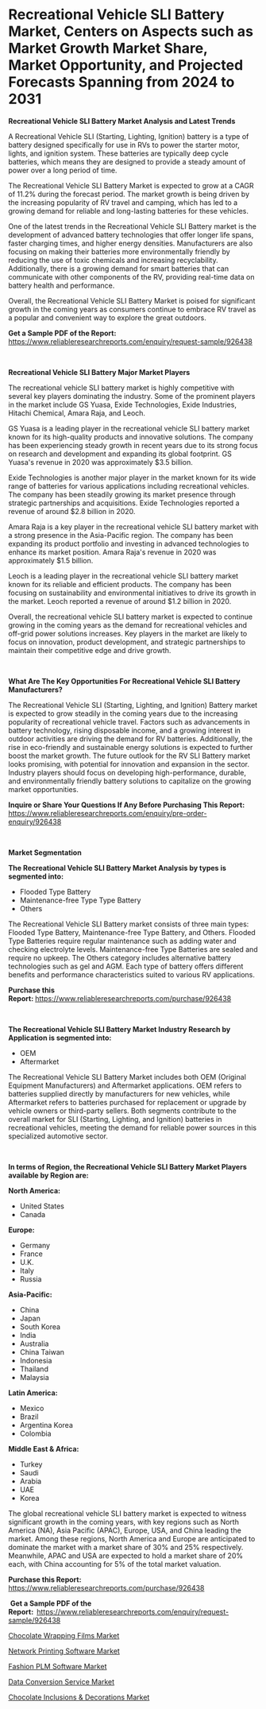 <p><h1>Recreational Vehicle SLI Battery Market, Centers on Aspects such as Market Growth Market Share, Market Opportunity, and Projected Forecasts Spanning from 2024 to 2031</h1></p><p><strong>Recreational Vehicle SLI Battery Market Analysis and Latest Trends</strong></p>
<p><p>A Recreational Vehicle SLI (Starting, Lighting, Ignition) battery is a type of battery designed specifically for use in RVs to power the starter motor, lights, and ignition system. These batteries are typically deep cycle batteries, which means they are designed to provide a steady amount of power over a long period of time. </p><p>The Recreational Vehicle SLI Battery Market is expected to grow at a CAGR of 11.2% during the forecast period. The market growth is being driven by the increasing popularity of RV travel and camping, which has led to a growing demand for reliable and long-lasting batteries for these vehicles. </p><p>One of the latest trends in the Recreational Vehicle SLI Battery market is the development of advanced battery technologies that offer longer life spans, faster charging times, and higher energy densities. Manufacturers are also focusing on making their batteries more environmentally friendly by reducing the use of toxic chemicals and increasing recyclability. Additionally, there is a growing demand for smart batteries that can communicate with other components of the RV, providing real-time data on battery health and performance. </p><p>Overall, the Recreational Vehicle SLI Battery Market is poised for significant growth in the coming years as consumers continue to embrace RV travel as a popular and convenient way to explore the great outdoors.</p></p>
<p><strong>Get a Sample PDF of the Report:&nbsp;</strong> <a href="https://www.reliableresearchreports.com/enquiry/request-sample/926438">https://www.reliableresearchreports.com/enquiry/request-sample/926438</a></p>
<p>&nbsp;</p>
<p><strong>Recreational Vehicle SLI Battery Major Market Players</strong></p>
<p><p>The recreational vehicle SLI battery market is highly competitive with several key players dominating the industry. Some of the prominent players in the market include GS Yuasa, Exide Technologies, Exide Industries, Hitachi Chemical, Amara Raja, and Leoch.</p><p>GS Yuasa is a leading player in the recreational vehicle SLI battery market known for its high-quality products and innovative solutions. The company has been experiencing steady growth in recent years due to its strong focus on research and development and expanding its global footprint. GS Yuasa's revenue in 2020 was approximately $3.5 billion.</p><p>Exide Technologies is another major player in the market known for its wide range of batteries for various applications including recreational vehicles. The company has been steadily growing its market presence through strategic partnerships and acquisitions. Exide Technologies reported a revenue of around $2.8 billion in 2020.</p><p>Amara Raja is a key player in the recreational vehicle SLI battery market with a strong presence in the Asia-Pacific region. The company has been expanding its product portfolio and investing in advanced technologies to enhance its market position. Amara Raja's revenue in 2020 was approximately $1.5 billion.</p><p>Leoch is a leading player in the recreational vehicle SLI battery market known for its reliable and efficient products. The company has been focusing on sustainability and environmental initiatives to drive its growth in the market. Leoch reported a revenue of around $1.2 billion in 2020.</p><p>Overall, the recreational vehicle SLI battery market is expected to continue growing in the coming years as the demand for recreational vehicles and off-grid power solutions increases. Key players in the market are likely to focus on innovation, product development, and strategic partnerships to maintain their competitive edge and drive growth.</p></p>
<p>&nbsp;</p>
<p><strong>What Are The Key Opportunities For Recreational Vehicle SLI Battery Manufacturers?</strong></p>
<p><p>The Recreational Vehicle SLI (Starting, Lighting, and Ignition) Battery market is expected to grow steadily in the coming years due to the increasing popularity of recreational vehicle travel. Factors such as advancements in battery technology, rising disposable income, and a growing interest in outdoor activities are driving the demand for RV batteries. Additionally, the rise in eco-friendly and sustainable energy solutions is expected to further boost the market growth. The future outlook for the RV SLI Battery market looks promising, with potential for innovation and expansion in the sector. Industry players should focus on developing high-performance, durable, and environmentally friendly battery solutions to capitalize on the growing market opportunities.</p></p>
<p><strong>Inquire or Share Your Questions If Any Before Purchasing This Report:</strong> <a href="https://www.reliableresearchreports.com/enquiry/pre-order-enquiry/926438">https://www.reliableresearchreports.com/enquiry/pre-order-enquiry/926438</a></p>
<p>&nbsp;</p>
<p><strong>Market Segmentation</strong></p>
<p><strong>The Recreational Vehicle SLI Battery Market Analysis by types is segmented into:</strong></p>
<p><ul><li>Flooded Type Battery</li><li>Maintenance-free Type Type Battery</li><li>Others</li></ul></p>
<p><p>The Recreational Vehicle SLI Battery market consists of three main types: Flooded Type Battery, Maintenance-free Type Battery, and Others. Flooded Type Batteries require regular maintenance such as adding water and checking electrolyte levels. Maintenance-free Type Batteries are sealed and require no upkeep. The Others category includes alternative battery technologies such as gel and AGM. Each type of battery offers different benefits and performance characteristics suited to various RV applications.</p></p>
<p><strong>Purchase this Report:&nbsp;</strong><a href="https://www.reliableresearchreports.com/purchase/926438">https://www.reliableresearchreports.com/purchase/926438</a></p>
<p>&nbsp;</p>
<p><strong>The Recreational Vehicle SLI Battery Market Industry Research by Application is segmented into:</strong></p>
<p><ul><li>OEM</li><li>Aftermarket</li></ul></p>
<p><p>The Recreational Vehicle SLI Battery Market includes both OEM (Original Equipment Manufacturers) and Aftermarket applications. OEM refers to batteries supplied directly by manufacturers for new vehicles, while Aftermarket refers to batteries purchased for replacement or upgrade by vehicle owners or third-party sellers. Both segments contribute to the overall market for SLI (Starting, Lighting, and Ignition) batteries in recreational vehicles, meeting the demand for reliable power sources in this specialized automotive sector.</p></p>
<p>&nbsp;</p>
<p><strong>In terms of Region, the Recreational Vehicle SLI Battery Market Players available by Region are:</strong></p>
<p>
    <p> <strong> North America: </strong>
        <ul>
            <li>United States</li>
            <li>Canada</li>
        </ul>
        </p> 
    <p> <strong> Europe: </strong>
        <ul>
            <li>Germany</li>
            <li>France</li>
            <li>U.K.</li>
            <li>Italy</li>
            <li>Russia</li>
        </ul>
        </p> 
    <p> <strong> Asia-Pacific: </strong>
        <ul>
            <li>China</li>
            <li>Japan</li>
            <li>South Korea</li>
            <li>India</li>
            <li>Australia</li>
            <li>China Taiwan</li>
            <li>Indonesia</li>
            <li>Thailand</li>
            <li>Malaysia</li>
        </ul>
        </p> 
    <p> <strong> Latin America: </strong>
        <ul>
            <li>Mexico</li>
            <li>Brazil</li>
            <li>Argentina Korea</li>
            <li>Colombia</li>
        </ul>
        </p> 
    <p> <strong> Middle East & Africa: </strong>
        <ul>
            <li>Turkey</li>
            <li>Saudi</li>
            <li>Arabia</li>
            <li>UAE</li>
            <li>Korea</li>
        </ul>
    </p>
    </p>
<p><p>The global recreational vehicle SLI battery market is expected to witness significant growth in the coming years, with key regions such as North America (NA), Asia Pacific (APAC), Europe, USA, and China leading the market. Among these regions, North America and Europe are anticipated to dominate the market with a market share of 30% and 25% respectively. Meanwhile, APAC and USA are expected to hold a market share of 20% each, with China accounting for 5% of the total market valuation.</p></p>
<p><strong>Purchase this Report: </strong><a href="https://www.reliableresearchreports.com/purchase/926438">https://www.reliableresearchreports.com/purchase/926438</a></p>
<p>&nbsp;<strong>Get a Sample PDF of the Report:&nbsp;&nbsp;</strong><a href="https://www.reliableresearchreports.com/enquiry/request-sample/926438">https://www.reliableresearchreports.com/enquiry/request-sample/926438</a></p>
<p><strong></strong></p>
<p><p><a href="https://github.com/fiixsa/Market-Research-Report-List-1/blob/main/chocolate-wrapping-films-market.md">Chocolate Wrapping Films Market</a></p><p><a href="https://medium.com/@anilaxhafa2022/network-printing-software-market-competitive-analysis-market-trends-and-forecast-to-2031-f8a401304a46">Network Printing Software Market</a></p><p><a href="https://medium.com/@joanobrien1990/fashion-plm-software-market-competitive-analysis-market-trends-and-forecast-to-2031-2b2f6a030fe1">Fashion PLM Software Market</a></p><p><a href="https://medium.com/@kathyfisher51/data-conversion-service-market-size-reveals-the-best-marketing-channels-in-global-industry-febf3cf79fdf">Data Conversion Service Market</a></p><p><a href="https://github.com/cecuraprangm/Market-Research-Report-List-1/blob/main/chocolate-inclusions-decorations-market.md">Chocolate Inclusions & Decorations Market</a></p></p>